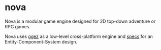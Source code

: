 # nova

Nova is a modular game engine designed for 2D top-down adventure or RPG games.

Nova uses [ggez][1] as a low-level cross-platform engine and [specs][2] for an
Entity-Component-System design.

[1]: https://ggez.rs/
[2]: https://slide-rs.github.io/specs/
